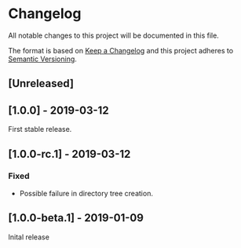 # Changelog

All notable changes to this project will be documented in this file.

The format is based on [Keep a Changelog](http://keepachangelog.com/en/1.0.0/)
and this project adheres to [Semantic Versioning](http://semver.org/spec/v2.0.0.html).

## [Unreleased]

## [1.0.0] - 2019-03-12

First stable release.

## [1.0.0-rc.1] - 2019-03-12

### Fixed
- Possible failure in directory tree creation.

## [1.0.0-beta.1] - 2019-01-09

Inital release

